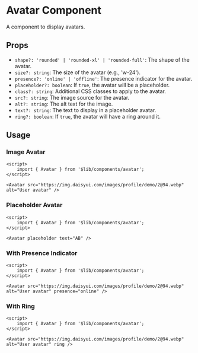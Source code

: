# Avatar Component

A component to display avatars.

## Props

- `shape?: 'rounded' | 'rounded-xl' | 'rounded-full'`: The shape of the avatar.
- `size?: string`: The size of the avatar (e.g., 'w-24').
- `presence?: 'online' | 'offline'`: The presence indicator for the avatar.
- `placeholder?: boolean`: If `true`, the avatar will be a placeholder.
- `class?: string`: Additional CSS classes to apply to the avatar.
- `src?: string`: The image source for the avatar.
- `alt?: string`: The alt text for the image.
- `text?: string`: The text to display in a placeholder avatar.
- `ring?: boolean`: If `true`, the avatar will have a ring around it.

## Usage

### Image Avatar
```svelte
<script>
	import { Avatar } from '$lib/components/avatar';
</script>

<Avatar src="https://img.daisyui.com/images/profile/demo/2@94.webp" alt="User avatar" />
```

### Placeholder Avatar
```svelte
<script>
	import { Avatar } from '$lib/components/avatar';
</script>

<Avatar placeholder text="AB" />
```

### With Presence Indicator
```svelte
<script>
	import { Avatar } from '$lib/components/avatar';
</script>

<Avatar src="https://img.daisyui.com/images/profile/demo/2@94.webp" alt="User avatar" presence="online" />
```

### With Ring
```svelte
<script>
	import { Avatar } from '$lib/components/avatar';
</script>

<Avatar src="https://img.daisyui.com/images/profile/demo/2@94.webp" alt="User avatar" ring />
```
